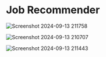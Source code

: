 # Job Recommender


![Screenshot 2024-09-13 211758](https://github.com/user-attachments/assets/69753c25-d4c4-445b-8f8f-645c05886931)


![Screenshot 2024-09-13 210707](https://github.com/user-attachments/assets/0e8cb78e-91a0-440f-bbab-178b05d3d456)


![Screenshot 2024-09-13 211443](https://github.com/user-attachments/assets/3d0a96db-e770-437c-b175-00a8ba2bbaf0)
